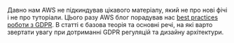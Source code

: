 Давно нам AWS не підкиндував цікавого матеріалу, який не про нові фічі і не про туторіали. ЦЬого разу AWS блог порадував нас [best practices роботи з GDPR](https://aws.amazon.com/blogs/big-data/five-actionable-steps-to-gdpr-compliance-right-to-be-forgotten-with-amazon-redshift/). В статті є базова теорія та основні речі, на які варто звертати увагу при дотриманні GDPR регуляцій та дизайну архітектури.